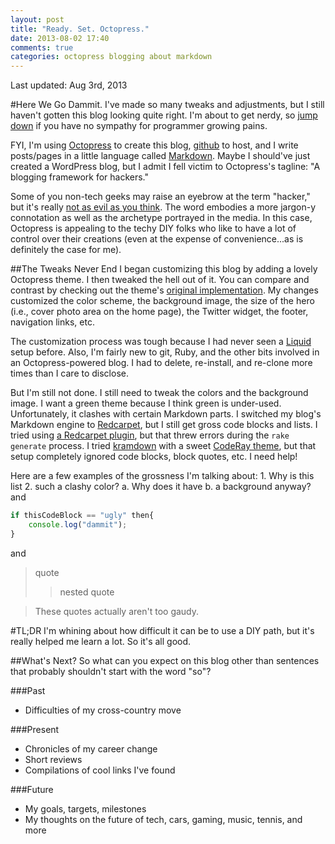 ```yaml
---
layout: post
title: "Ready. Set. Octopress."
date: 2013-08-02 17:40
comments: true
categories: octopress blogging about markdown
---
```


<p class="last-updated">Last updated: Aug 3rd, 2013</p>

#Here We Go
Dammit. I've made so many tweaks and adjustments, but I still haven't gotten this blog looking quite right. I'm about to get nerdy, so [jump down](#jump_whats-next) if you have no sympathy for programmer growing pains.

FYI, I'm using [Octopress](http://octopress.org) to create this blog, [github](https://github.com/RebootJeff) to host, and I write posts/pages in a little language called [Markdown](http://daringfireball.net/projects/Markdown/). Maybe I should've just created a WordPress blog, but I admit I fell victim to Octopress's tagline: "A blogging framework for hackers."

Some of you non-tech geeks may raise an eyebrow at the term "hacker," but it's really [not as evil as you think](http://www.paulgraham.com/gba.html). The word embodies a more jargon-y connotation as well as the archetype portrayed in the media. In this case, Octopress is appealing to the techy DIY folks who like to have a lot of control over their creations (even at the expense of convenience...as is definitely the case for me).

##The Tweaks Never End
I began customizing this blog by adding a lovely Octopress theme. I then tweaked the hell out of it. You can compare and contrast by checking out the theme's [original implementation](http://www.adrianartiles.com/). My changes customized the color scheme, the background image, the size of the hero (i.e., cover photo area on the home page), the Twitter widget, the footer, navigation links, etc.

The customization process was tough because I had never seen a [Liquid](https://github.com/Shopify/liquid/wiki/Liquid-for-Designers) setup before. Also, I'm fairly new to git, Ruby, and the other bits involved in an Octopress-powered blog. I had to delete, re-install, and re-clone more times than I care to disclose.

But I'm still not done. I still need to tweak the colors and the background image. I want a green theme because I think green is under-used. Unfortunately, it clashes with certain Markdown parts. I switched my blog's Markdown engine to [Redcarpet](https://github.com/vmg/redcarpet), but I still get gross code blocks and lists. I tried using [a Redcarpet plugin](https://github.com/nono/Jekyll-plugins/blob/master/redcarpet2_markdown.rb), but that threw errors during the `rake generate` process. I tried [kramdown](http://blog.alestanis.com/2013/02/04/octopress-and-the-twilight-color-scheme/) with a sweet [CodeRay theme](https://github.com/danielpietzsch/CodeRay-GitHub-Theme), but that setup completely ignored code blocks, block quotes, etc. I need help!

Here are a few examples of the grossness I'm talking about:
	1. Why is this list
	2. such a clashy color?
		a. Why does it have
		b. a background anyway?
and
```javascript
if thisCodeBlock == "ugly" then{
	console.log("dammit");
}
```
and
>quote
>>nested quote

>These quotes actually aren't too gaudy.

#TL;DR
I'm whining about how difficult it can be to use a DIY path, but it's really helped me learn a lot. So it's all good.

##What's Next?<a id="jump_whats-next"></a>
So what can you expect on this blog other than sentences that probably shouldn't start with the word "so"?

###Past
- Difficulties of my cross-country move

###Present
- Chronicles of my career change
- Short reviews
- Compilations of cool links I've found

###Future
- My goals, targets, milestones
- My thoughts on the future of tech, cars, gaming, music, tennis, and more